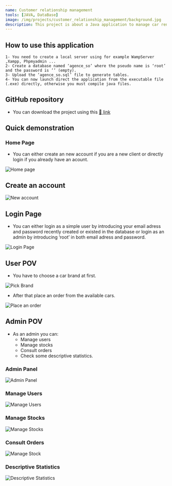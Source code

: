 ```yaml
---
name: Customer relationship management
tools: [JAVA, DataBase]
image: /img/projects/customer_relationship_management/background.jpg
description: This project is about a Java application to manage car rentals for both clients and service providers.
---
```


## How to use this application

    1- You need to create a local server using for example WampServer ,Xampp, Phpmyadmin ...
    2- Create a database named ‘agence_so’ where the pseudo name is ‘root’ and the password is ’’ (empty).
    3- Upload the ‘agence_so.sql’ file to generate tables.
    4- You can now launch direct the application from the executable file (.exe) directly, otherwise you must compile java files.

## GitHub repository

* You can download the project using this [:link: link](https://github.com/sayfchagtmi/rental-car-java-application-Agence-SO-)

## Quick demonstration

### Home Page

* You can either create an new account if you are a new client or directly login if you already have an acount.

![Home page](/img/projects/customer_relationship_management/home_page.png)

## Create an account

![New account](/img/projects/customer_relationship_management/account.png)

## Login Page

* You can either login as a simple user by introducing your email adress and password recently created or existed in the database or login as an admin by introducing ‘root’ in both email adress and password.

![Login Page](/img/projects/customer_relationship_management/login.png)

## User POV

* You have to choose a car brand at first.

![Pick Brand](/img/projects/customer_relationship_management/pick_brand.png)

* After that place an order from the available cars.

![Place an order](/img/projects/customer_relationship_management/command.png)

## Admin POV

* As an admin you can:
    - Manage users
    - Manage stocks
    - Consult orders
    - Check some descriptive statistics.

### Admin Panel

![Admin Panel](/img/projects/customer_relationship_management/admin_panel.png)

### Manage Users

![Manage Users](/img/projects/customer_relationship_management/users.png)

### Manage Stocks

![Manage Stocks](/img/projects/customer_relationship_management/stock.png)

### Consult Orders

![Manage Stock](/img/projects/customer_relationship_management/stock.png)

### Descriptive Statistics

![Descriptive Statistics](/img/projects/customer_relationship_management/stats.png)